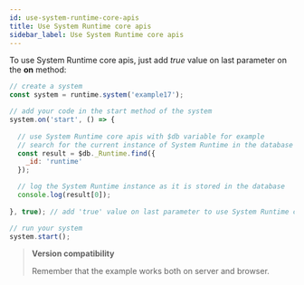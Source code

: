```yaml
---
id: use-system-runtime-core-apis
title: Use System Runtime core apis
sidebar_label: Use System Runtime core apis
---
```


To use System Runtime core apis, just add *true* value on last parameter on the **on** method:

```js
// create a system
const system = runtime.system('example17');

// add your code in the start method of the system
system.on('start', () => {
    
  // use System Runtime core apis with $db variable for example
  // search for the current instance of System Runtime in the database
  const result = $db._Runtime.find({
    _id: 'runtime'
  });

  // log the System Runtime instance as it is stored in the database
  console.log(result[0]);
    
}, true); // add 'true' value on last parameter to use System Runtime core APIs

// run your system
system.start();
```

>**Version compatibility**
>
>Remember that the example works both on server and browser.